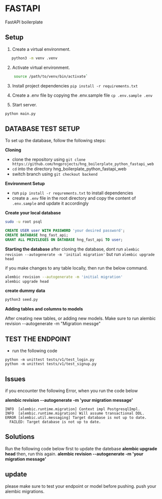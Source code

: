 # FASTAPI
FastAPI boilerplate

## Setup

1. Create a virtual environment.
 ```sh
    python3 -m venv .venv
 ```
2. Activate virtual environment.
```sh
    source /path/to/venv/bin/activate`
```
3. Install project dependencies `pip install -r requirements.txt`
4. Create a .env file by copying the .env.sample file
`cp .env.sample .env`

5. Start server.
 ```sh
 python main.py
```

## **DATABASE TEST SETUP**

To set up the database, follow the following steps:

**Cloning**
- clone the repository using `git clone https://github.com/hngprojects/hng_boilerplate_python_fastapi_web`
- `cd` into the directory hng_boilerplate_python_fastapi_web
- switch branch using `git checkout backend`

**Environment Setup**
- run `pip install -r requrements.txt` to install dependencies
- create a `.env` file in the root directory and copy the content of `.env.sample` and update it accordingly

**Create your local database**
```bash
sudo -u root psql
```
```sql
CREATE USER user WITH PASSWORD 'your desired password'; 
CREATE DATABASE hng_fast_api;
GRANT ALL PRIVILEGES ON DATABASE hng_fast_api TO user;
```

**Starting the database**
after cloning the database, dont run 
`alembic revision --autogenerate -m 'initial migration'`
but run
`alembic upgrade head`

if you make changes to any table locally, then run the below command.
```bash
alembic revision --autogenerate -m 'initial migration'
alembic upgrade head
```

**create dummy data**
```bash
python3 seed.py
```


**Adding tables and columns to models**

After creating new tables, or adding new models. Make sure to run alembic revision --autogenerate -m "Migration messge"

## TEST THE ENDPOINT
- run the following code
```
python -m unittest tests/v1/test_login.py
python -m unittest tests/v1/test_signup.py
```

## Issues
if you encounter the following Error, when you run the code below

**alembic revision --autogenerate -m 'your migration message'**

```
INFO  [alembic.runtime.migration] Context impl PostgresqlImpl.
INFO  [alembic.runtime.migration] Will assume transactional DDL.
ERROR [alembic.util.messaging] Target database is not up to date.
  FAILED: Target database is not up to date.
```

## Solutions
Run the following code below first to update the datebase
**alembic upgrade head**
then, run this again.
**alembic revision --autogenerate -m 'your migration message'**

## update 
please make sure to test your endpoint or model before pushing.
push your alembic migrations.